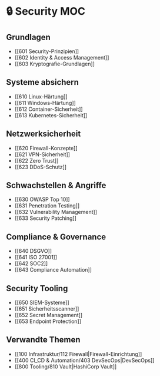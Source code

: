 # 🔒 Security MOC

## Grundlagen
- [[601 Security-Prinzipien]]
- [[602 Identity & Access Management]]
- [[603 Kryptografie-Grundlagen]]

## Systeme absichern
- [[610 Linux-Härtung]]
- [[611 Windows-Härtung]]
- [[612 Container-Sicherheit]]
- [[613 Kubernetes-Sicherheit]]

## Netzwerksicherheit
- [[620 Firewall-Konzepte]]
- [[621 VPN-Sicherheit]]
- [[622 Zero Trust]]
- [[623 DDoS-Schutz]]

## Schwachstellen & Angriffe
- [[630 OWASP Top 10]]
- [[631 Penetration Testing]]
- [[632 Vulnerability Management]]
- [[633 Security Patching]]

## Compliance & Governance
- [[640 DSGVO]]
- [[641 ISO 27001]]
- [[642 SOC2]]
- [[643 Compliance Automation]]

## Security Tooling
- [[650 SIEM-Systeme]]
- [[651 Sicherheitsscanner]]
- [[652 Secret Management]]
- [[653 Endpoint Protection]]

## Verwandte Themen
- [[100 Infrastruktur/112 Firewall|Firewall-Einrichtung]]
- [[400 CI_CD & Automation/403 DevSecOps|DevSecOps]]
- [[800 Tooling/810 Vault|HashiCorp Vault]] 